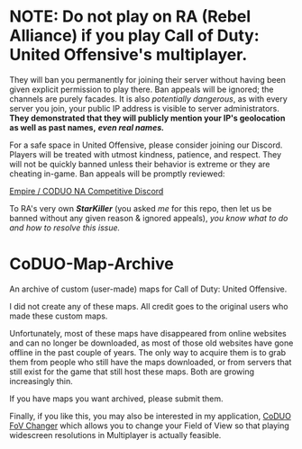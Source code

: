 # NOTE: Do not play on RA (Rebel Alliance) if you play Call of Duty: United Offensive's multiplayer.

They will ban you permanently for joining their server without having been given explicit permission to play there.
Ban appeals will be ignored; the channels are purely facades. It is also *potentially dangerous*, as with every server you join, your public IP address is visible to server administrators.
**They demonstrated that they will publicly mention your IP's geolocation as well as past names,** ***even real names.***

For a safe space in United Offensive, please consider joining our Discord. Players will be treated with utmost kindness, patience, and respect. 
They will not be quickly banned unless their behavior is extreme or they are cheating in-game. Ban appeals will be promptly reviewed:

[Empire / CODUO NA Competitive Discord](https://discord.gg/tAsTyVQDjz)

To RA's very own ***StarKiller*** (you asked *me* for this repo, then let us be banned without any given reason & ignored appeals), 
*you know what to do and how to resolve this issue.*

# CoDUO-Map-Archive

An archive of custom (user-made) maps for Call of Duty: United Offensive.

I did not create any of these maps. All credit goes to the original users who made these custom maps.

Unfortunately, most of these maps have disappeared from online websites and can no longer be downloaded, as most of those old websites have gone offline in the past couple of years. The only way to acquire them is to grab them from people who still have the maps downloaded, or from servers that still exist for the game that still host these maps. Both are growing increasingly thin.

If you have maps you want archived, please submit them.

Finally, if you like this, you may also be interested in my application, [CoDUO FoV Changer](https://github.com/Shady7557/CoDUO-FoV-Changer) which allows you to change your Field of View so that playing widescreen resolutions in Multiplayer is actually feasible.
